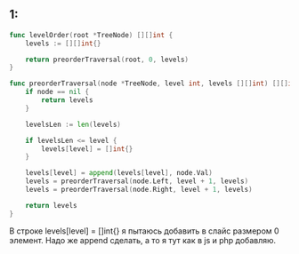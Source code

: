 ## 1:
```go
func levelOrder(root *TreeNode) [][]int {
    levels := [][]int{}    

    return preorderTraversal(root, 0, levels)
}

func preorderTraversal(node *TreeNode, level int, levels [][]int) [][]int {
    if node == nil {
        return levels
    }

    levelsLen := len(levels)

    if levelsLen <= level {
        levels[level] = []int{}
    }

    levels[level] = append(levels[level], node.Val)
    levels = preorderTraversal(node.Left, level + 1, levels)
    levels = preorderTraversal(node.Right, level + 1, levels)

    return levels
}
```
В строке levels[level] = []int{} я пытаюсь добавить в слайс размером 0 элемент. Надо же append сделать, а то я тут как в js и php добавляю.

